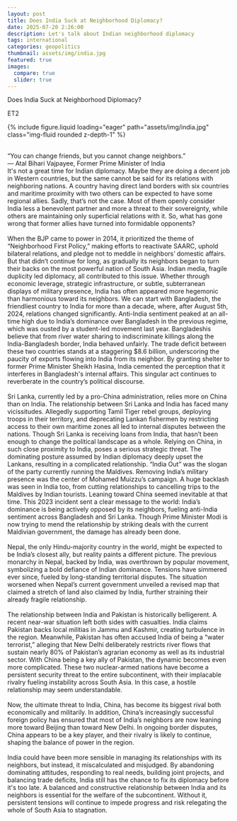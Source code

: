 ```yaml
---
layout: post
title: Does India Suck at Neighborhood Diplomacy?
date: 2025-07-20 2:26:00
description: Let's talk about Indian neighborhood diplomacy
tags: international 
categories: geopolitics
thumbnail: assets/img/india.jpg
featured: true
images:
  compare: true
  slider: true
---
```


Does India Suck at Neighborhood Diplomacy?

ET2

<div class="row mt-3">
    <div class="col-sm mt-3 mt-md-0">
        {% include figure.liquid loading="eager" path="assets/img/india.jpg" class="img-fluid rounded z-depth-1" %}
</div>
  
<br>

“You can change friends, but you cannot change neighbors.”<br>
             — Atal Bihari Vajpayee, Former Prime Minister of India<br>
It's not a great time for Indian diplomacy. Maybe they are doing a decent job in Western countries, but the same cannot be said for its relations with neighboring nations. A country having direct land borders with six countries and maritime proximity with two others can be expected to have some regional allies. Sadly, that’s not the case. Most of them openly consider India less a benevolent partner and more a threat to their sovereignty, while others are maintaining only superficial relations with it. So, what has gone wrong that former allies have turned into formidable opponents?
<br><br>
When the BJP came to power in 2014, it prioritized the theme of “Neighborhood First Policy,” making efforts to reactivate SAARC, uphold bilateral relations, and pledge not to meddle in neighbors’ domestic affairs. But that didn’t continue for long, as gradually its neighbors began to turn their backs on the most powerful nation of South Asia. Indian media, fragile duplicity led diplomacy, all contributed to this issue. Whether through economic leverage, strategic infrastructure, or subtle, subterranean displays of military presence, India has often appeared more hegemonic than harmonious toward its neighbors.
We can start with Bangladesh, the friendliest country to India for more than a decade, where, after August 5th, 2024, relations changed significantly. Anti-India sentiment peaked at an all-time high due to India’s dominance over Bangladesh in the previous regime, which was ousted by a student-led movement last year. Bangladeshis believe that from river water sharing to indiscriminate killings along the India-Bangladesh border, India behaved unfairly. The trade deficit between these two countries stands at a staggering $8.6 billion, underscoring the paucity of exports flowing into India from its neighbor. By granting shelter to former Prime Minister Sheikh Hasina, India cemented the perception that it interferes in Bangladesh's internal affairs. This singular act continues to reverberate in the country’s political discourse.
<br><br>
Sri Lanka, currently led by a pro-China administration, relies more on China than on India. The relationship between Sri Lanka and India has faced many vicissitudes. Allegedly supporting Tamil Tiger rebel groups, deploying troops in their territory, and deprecating Lankan fishermen by restricting access to their own maritime zones all led to internal disputes between the nations. Though Sri Lanka is receiving loans from India, that hasn’t been enough to change the political landscape as a whole. Relying on China, in such close proximity to India, poses a serious strategic threat. The dominating posture assumed by Indian diplomacy deeply upset the Lankans, resulting in a complicated relationship.
“India Out” was the slogan of the party currently running the Maldives. Removing India’s military presence was the center of Mohamed Muizzu’s campaign. A huge backlash was seen in India too, from cutting relationships to cancelling trips to the Maldives by Indian tourists. Leaning toward China seemed inevitable at that time. This 2023 incident sent a clear message to the world: India’s dominance is being actively opposed by its neighbors, fueling anti-India sentiment across Bangladesh and Sri Lanka. Though Prime Minister Modi is now trying to mend the relationship by striking deals with the current Maldivian government, the damage has already been done.
<br><br>
Nepal, the only Hindu-majority country in the world, might be expected to be India’s closest ally, but reality paints a different picture. The previous monarchy in Nepal, backed by India, was overthrown by popular movement, symbolizing a bold defiance of Indian dominance. Tensions have simmered ever since, fueled by long-standing territorial disputes. The situation worsened when Nepal’s current government unveiled a revised map that claimed a stretch of land also claimed by India, further straining their already fragile relationship.
<br><br>
The relationship between India and Pakistan is historically belligerent. A recent near-war situation left both sides with casualties. India claims Pakistan backs local militias in Jammu and Kashmir, creating turbulence in the region. Meanwhile, Pakistan has often accused India of being a “water terrorist,” alleging that New Delhi deliberately restricts river flows that sustain nearly 80% of Pakistan’s agrarian economy as well as its industrial sector. With China being a key ally of Pakistan, the dynamic becomes even more complicated. These two nuclear-armed nations have become a persistent security threat to the entire subcontinent, with their implacable rivalry fueling instability across South Asia. In this case, a hostile relationship may seem understandable.
<br><br>
Now, the ultimate threat to India, China, has become its biggest rival both economically and militarily. In addition, China’s increasingly successful foreign policy has ensured that most of India’s neighbors are now leaning more toward Beijing than toward New Delhi. In ongoing border disputes, China appears to be a key player, and their rivalry is likely to continue, shaping the balance of power in the region.
<br><br>
India could have been more sensible in managing its relationships with its neighbors, but instead, it miscalculated and misjudged. By abandoning dominating attitudes, responding to real needs, building joint projects, and balancing trade deficits, India still has the chance to fix its diplomacy before it's too late. A balanced and constructive relationship between India and its neighbors is essential for the welfare of the subcontinent. Without it, persistent tensions will continue to impede progress and risk relegating the whole of South Asia to stagnation.
